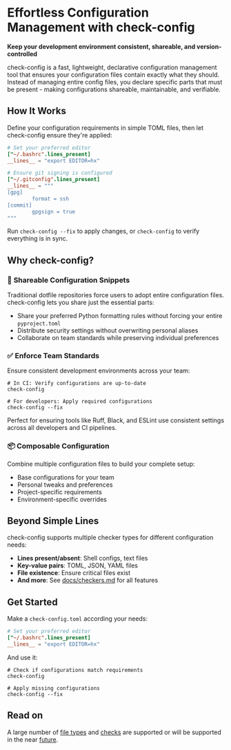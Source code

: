 # Effortless Configuration Management with check-config

**Keep your development environment consistent, shareable, and version-controlled**

check-config is a fast, lightweight, declarative configuration management tool that ensures your configuration files
contain exactly what they should. Instead of managing entire config files,
you declare specific parts that must be present - making configurations shareable, maintainable, and verifiable.

## How It Works

Define your configuration requirements in simple TOML files, then let check-config ensure they're applied:

```toml
# Set your preferred editor
["~/.bashrc".lines_present]
__lines__ = "export EDITOR=hx"
```

```toml
# Ensure git signing is configured
["~/.gitconfig".lines_present]
__lines__ = """
[gpg]
        format = ssh
[commit]
        gpgsign = true
"""
```

Run `check-config --fix` to apply changes, or `check-config` to verify everything is in sync.

## Why check-config?

### 🔧 **Shareable Configuration Snippets**

Traditional dotfile repositories force users to adopt entire configuration files. check-config lets you share just the essential parts:
- Share your preferred Python formatting rules without forcing your entire `pyproject.toml`
- Distribute security settings without overwriting personal aliases
- Collaborate on team standards while preserving individual preferences

### ✅ **Enforce Team Standards**

Ensure consistent development environments across your team:

```shell
# In CI: Verify configurations are up-to-date
check-config

# For developers: Apply required configurations  
check-config --fix
```

Perfect for ensuring tools like Ruff, Black, and ESLint use consistent settings across all developers and CI pipelines.

### 📦 **Composable Configuration**

Combine multiple configuration files to build your complete setup:
- Base configurations for your team
- Personal tweaks and preferences  
- Project-specific requirements
- Environment-specific overrides

## Beyond Simple Lines

check-config supports multiple checker types for different configuration needs:
- **Lines present/absent**: Shell configs, text files
- **Key-value pairs**: TOML, JSON, YAML files
- **File existence**: Ensure critical files exist
- **And more**: See [docs/checkers.md](docs/checkers.md) for all features

## Get Started

Make a `check-config.toml` according your needs:

```toml
# Set your preferred editor
["~/.bashrc".lines_present]
__lines__ = "export EDITOR=hx"
```

And use it:

```shell
# Check if configurations match requirements
check-config

# Apply missing configurations
check-config --fix
```

## Read on

A large number of [file types](features/#file-types) and [checks](checkers) are supported or will
be supported in the near [future](features).

